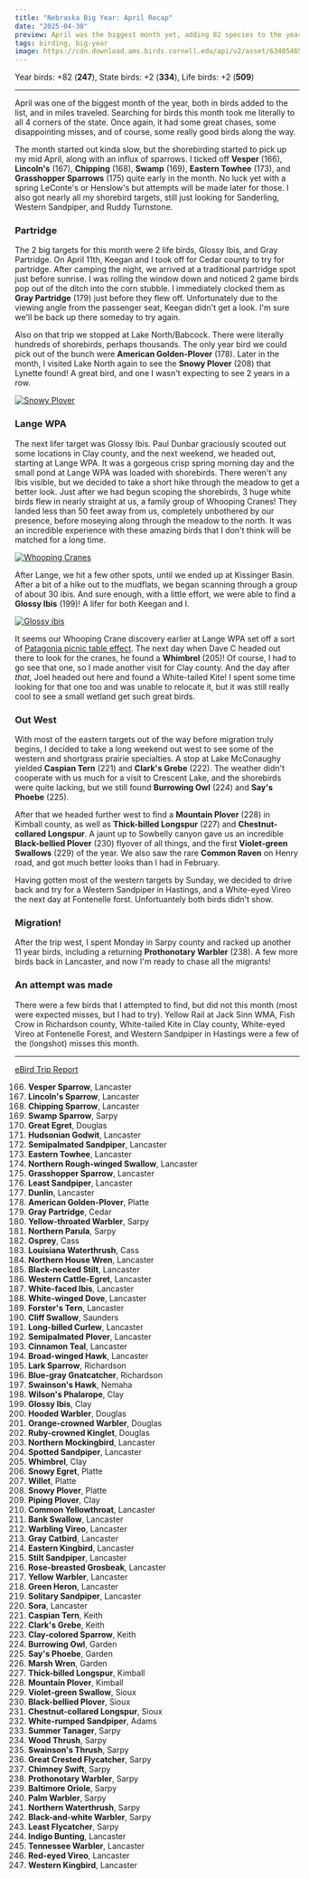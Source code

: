 ```yaml
---
title: "Nebraska Big Year: April Recap"
date: "2025-04-30"
preview: April was the biggest month yet, adding 82 species to the year list, including 2 lifers!
tags: birding, big-year
image: https://cdn.download.ams.birds.cornell.edu/api/v2/asset/634054651/640
---
```


Year birds: +82 (**247**),
State birds: +2 (**334**),
Life birds: +2 (**509**)

---

April was one of the biggest month of the year, both in birds added to the list, and in miles traveled. Searching for birds this month took me literally to all 4 corners of the state. Once again, it had some great chases, some disappointing misses, and of course, some really good birds along the way.

The month started out kinda slow, but the shorebirding started to pick up my mid April, along with an influx of sparrows. I ticked off **Vesper** (166), **Lincoln's** (167), **Chipping** (168), **Swamp** (169), **Eastern Towhee** (173), and **Grasshopper Sparrows** (175) quite early in the month. No luck yet with a spring LeConte's or Henslow's but attempts will be made later for those. I also got nearly all my shorebird targets, still just looking for Sanderling, Western Sandpiper, and Ruddy Turnstone.

### Partridge

The 2 big targets for this month were 2 life birds, Glossy Ibis, and Gray Partridge. On April 11th, Keegan and I took off for Cedar county to try for partridge. After camping the night, we arrived at a traditional partridge spot just before sunrise. I was rolling the window down and noticed 2 game birds pop out of the ditch into the corn stubble. I immediately clocked them as **Gray Partridge** (179) just before they flew off. Unfortunately due to the viewing angle from the passenger seat, Keegan didn't get a look. I'm sure we'll be back up there someday to try again.

Also on that trip we stopped at Lake North/Babcock. There were literally hundreds of shorebirds, perhaps thousands. The only year bird we could pick out of the bunch were **American Golden-Plover** (178). Later in the month, I visited Lake North again to see the **Snowy Plover** (208) that Lynette found! A great bird, and one I wasn't expecting to see 2 years in a row.

[![Snowy Plover](https://cdn.download.ams.birds.cornell.edu/api/v2/asset/634263173/640)](https://macaulaylibrary.org/asset/634263173)

### Lange WPA

The next lifer target was Glossy Ibis. Paul Dunbar graciously scouted out some locations in Clay county, and the next weekend, we headed out, starting at Lange WPA. It was a gorgeous crisp spring morning day and the small pond at Lange WPA was loaded with shorebirds. There weren't any Ibis visible, but we decided to take a short hike through the meadow to get a better look. Just after we had begun scoping the shorebirds, 3 huge white birds flew in nearly straight at us, a family group of Whooping Cranes! They landed less than 50 feet away from us, completely unbothered by our presence, before moseying along through the meadow to the north. It was an incredible experience with these amazing birds that I don't think will be matched for a long time.

[![Whooping Cranes](https://cdn.download.ams.birds.cornell.edu/api/v2/asset/634054651/640)](https://macaulaylibrary.org/asset/634054651)

After Lange, we hit a few other spots, until we ended up at Kissinger Basin. After a bit of a hike out to the mudflats, we began scanning through a group of about 30 ibis. And sure enough, with a little effort, we were able to find a **Glossy Ibis** (199)! A lifer for both Keegan and I.

[![Glossy ibis](https://cdn.download.ams.birds.cornell.edu/api/v2/asset/634054733/640)](https://macaulaylibrary.org/asset/634054733)

It seems our Whooping Crane discovery earlier at Lange WPA set off a sort of [Patagonia picnic table effect](https://en.wikipedia.org/wiki/Patagonia_picnic_table_effect). The next day when Dave C headed out there to look for the cranes, he found a **Whimbrel** (205)! Of course, I had to go see that one, so I made another visit for Clay county. And the day after _that_, Joel headed out here and found a White-tailed Kite! I spent some time looking for that one too and was unable to relocate it, but it was still really cool to see a small wetland get such great birds.

### Out West

With most of the eastern targets out of the way before migration truly begins, I decided to take a long weekend out west to see some of the western and shortgrass prairie specialties. A stop at Lake McConaughy yielded **Caspian Tern** (221) and **Clark's Grebe** (222). The weather didn't cooperate with us much for a visit to Crescent Lake, and the shorebirds were quite lacking, but we still found **Burrowing Owl** (224) and **Say's Phoebe** (225).

After that we headed further west to find a **Mountain Plover** (228) in Kimball county, as well as **Thick-billed Longspur** (227) and **Chestnut-collared Longspur**. A jaunt up to Sowbelly canyon gave us an incredible **Black-bellied Plover** (230) flyover of all things, and the first **Violet-green Swallows** (229) of the year. We also saw the rare **Common Raven** on Henry road, and got much better looks than I had in February.

Having gotten most of the western targets by Sunday, we decided to drive back and try for a Western Sandpiper in Hastings, and a White-eyed Vireo the next day at Fontenelle forst. Unfortuantely both birds didn't show.

### Migration!

After the trip west, I spent Monday in Sarpy county and racked up another 11 year birds, including a returning **Prothonotary Warbler** (238). A few more birds back in Lancaster, and now I'm ready to chase all the migrants!

### An attempt was made

There were a few birds that I attempted to find, but did not this month (most were expected misses, but I had to try). Yellow Rail at Jack Sinn WMA, Fish Crow in Richardson county, White-tailed Kite in Clay county, White-eyed Vireo at Fontenelle Forest, and Western Sandpiper in Hastings were a few of the (longshot) misses this month.

---

[eBird Trip Report](https://ebird.org/tripreport/340906)

166. **Vesper Sparrow**, Lancaster
167. **Lincoln's Sparrow**, Lancaster
168. **Chipping Sparrow**, Lancaster
169. **Swamp Sparrow**, Sarpy
170. **Great Egret**, Douglas
171. **Hudsonian Godwit**, Lancaster
172. **Semipalmated Sandpiper**, Lancaster
173. **Eastern Towhee**, Lancaster
174. **Northern Rough-winged Swallow**, Lancaster
175. **Grasshopper Sparrow**, Lancaster
176. **Least Sandpiper**, Lancaster
177. **Dunlin**, Lancaster
178. **American Golden-Plover**, Platte
179. **Gray Partridge**, Cedar
180. **Yellow-throated Warbler**, Sarpy
181. **Northern Parula**, Sarpy
182. **Osprey**, Cass
183. **Louisiana Waterthrush**, Cass
184. **Northern House Wren**, Lancaster
185. **Black-necked Stilt**, Lancaster
186. **Western Cattle-Egret**, Lancaster
187. **White-faced Ibis**, Lancaster
188. **White-winged Dove**, Lancaster
189. **Forster's Tern**, Lancaster
190. **Cliff Swallow**, Saunders
191. **Long-billed Curlew**, Lancaster
192. **Semipalmated Plover**, Lancaster
193. **Cinnamon Teal**, Lancaster
194. **Broad-winged Hawk**, Lancaster
195. **Lark Sparrow**, Richardson
196. **Blue-gray Gnatcatcher**, Richardson
197. **Swainson's Hawk**, Nemaha
198. **Wilson's Phalarope**, Clay
199. **Glossy Ibis**, Clay
200. **Hooded Warbler**, Douglas
201. **Orange-crowned Warbler**, Douglas
202. **Ruby-crowned Kinglet**, Douglas
203. **Northern Mockingbird**, Lancaster
204. **Spotted Sandpiper**, Lancaster
205. **Whimbrel**, Clay
206. **Snowy Egret**, Platte
207. **Willet**, Platte
208. **Snowy Plover**, Platte
209. **Piping Plover**, Clay
210. **Common Yellowthroat**, Lancaster
211. **Bank Swallow**, Lancaster
212. **Warbling Vireo**, Lancaster
213. **Gray Catbird**, Lancaster
214. **Eastern Kingbird**, Lancaster
215. **Stilt Sandpiper**, Lancaster
216. **Rose-breasted Grosbeak**, Lancaster
217. **Yellow Warbler**, Lancaster
218. **Green Heron**, Lancaster
219. **Solitary Sandpiper**, Lancaster
220. **Sora**, Lancaster
221. **Caspian Tern**, Keith
222. **Clark's Grebe**, Keith
223. **Clay-colored Sparrow**, Keith
224. **Burrowing Owl**, Garden
225. **Say's Phoebe**, Garden
226. **Marsh Wren**, Garden
227. **Thick-billed Longspur**, Kimball
228. **Mountain Plover**, Kimball
229. **Violet-green Swallow**, Sioux
230. **Black-bellied Plover**, Sioux
231. **Chestnut-collared Longspur**, Sioux
232. **White-rumped Sandpiper**, Adams
233. **Summer Tanager**, Sarpy
234. **Wood Thrush**, Sarpy
235. **Swainson's Thrush**, Sarpy
236. **Great Crested Flycatcher**, Sarpy
237. **Chimney Swift**, Sarpy
238. **Prothonotary Warbler**, Sarpy
239. **Baltimore Oriole**, Sarpy
240. **Palm Warbler**, Sarpy
241. **Northern Waterthrush**, Sarpy
242. **Black-and-white Warbler**, Sarpy
243. **Least Flycatcher**, Sarpy
244. **Indigo Bunting**, Lancaster
245. **Tennessee Warbler**, Lancaster
246. **Red-eyed Vireo**, Lancaster
247. **Western Kingbird**, Lancaster
